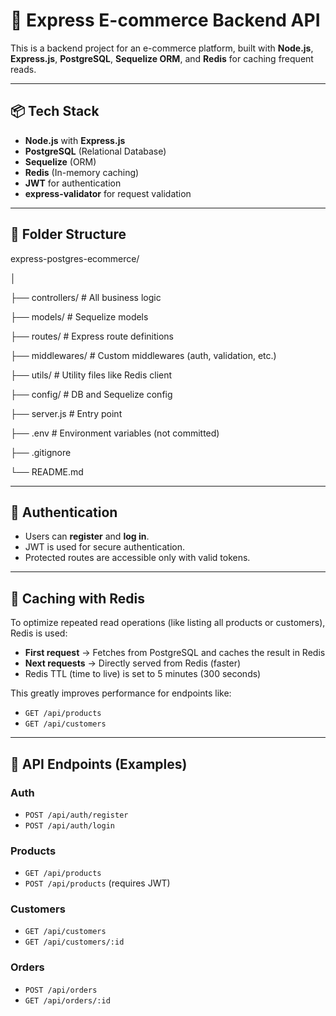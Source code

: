 # 🛒 Express E-commerce Backend API

This is a backend project for an e-commerce platform, built with **Node.js**, **Express.js**, **PostgreSQL**, **Sequelize ORM**, and **Redis** for caching frequent reads.

---

## 📦 Tech Stack

- **Node.js** with **Express.js**
- **PostgreSQL** (Relational Database)
- **Sequelize** (ORM)
- **Redis** (In-memory caching)
- **JWT** for authentication
- **express-validator** for request validation

---

## 📁 Folder Structure

express-postgres-ecommerce/

│

├── controllers/ # All business logic

├── models/ # Sequelize models

├── routes/ # Express route definitions

├── middlewares/ # Custom middlewares (auth, validation, etc.)

├── utils/ # Utility files like Redis client

├── config/ # DB and Sequelize config

├── server.js # Entry point

├── .env # Environment variables (not committed)

├── .gitignore

└── README.md

---

## 🔐 Authentication

- Users can **register** and **log in**.
- JWT is used for secure authentication.
- Protected routes are accessible only with valid tokens.

---

## 🚀 Caching with Redis

To optimize repeated read operations (like listing all products or customers), Redis is used:

- **First request** → Fetches from PostgreSQL and caches the result in Redis
- **Next requests** → Directly served from Redis (faster)
- Redis TTL (time to live) is set to 5 minutes (300 seconds)

This greatly improves performance for endpoints like:
- `GET /api/products`
- `GET /api/customers`

---

## 🔄 API Endpoints (Examples)

### Auth

- `POST /api/auth/register`  
- `POST /api/auth/login`

### Products

- `GET /api/products`
- `POST /api/products` (requires JWT)

### Customers

- `GET /api/customers`
- `GET /api/customers/:id`

### Orders

- `POST /api/orders`
- `GET /api/orders/:id`
